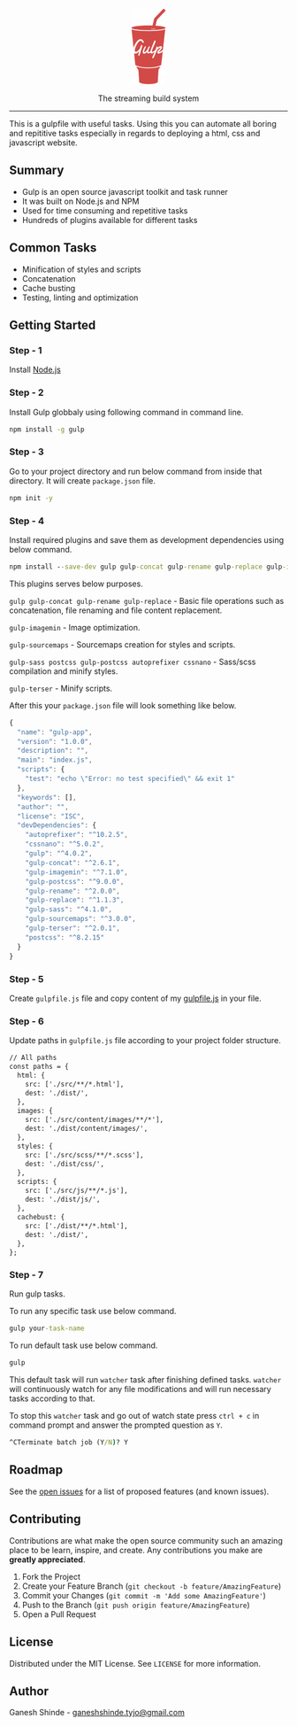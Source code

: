 <p align="center">
  <a href="https://gulpjs.com">
    <img src="./content/images/gulp-logo.png" alt="Gulp">
  </a>
  <p align="center">The streaming build system</p>
</p>

---

This is a gulpfile with useful tasks. Using this you can automate all boring and repititive tasks especially in regards to deploying a html, css and javascript website.

## Summary

- Gulp is an open source javascript toolkit and task runner
- It was built on Node.js and NPM
- Used for time consuming and repetitive tasks
- Hundreds of plugins available for different tasks

## Common Tasks

- Minification of styles and scripts
- Concatenation
- Cache busting
- Testing, linting and optimization

## Getting Started

### Step - 1

Install [Node.js](https://nodejs.org/en/download/)

### Step - 2

Install Gulp globbaly using following command in command line.

```cmd
npm install -g gulp
```

### Step - 3

Go to your project directory and run below command from inside that directory. It will create `package.json` file.

```cmd
npm init -y
```

### Step - 4

Install required plugins and save them as development dependencies using below command.

```cmd
npm install --save-dev gulp gulp-concat gulp-rename gulp-replace gulp-imagemin gulp-sourcemaps gulp-sass postcss gulp-postcss autoprefixer cssnano gulp-terser
```

This plugins serves below purposes.

`gulp gulp-concat gulp-rename gulp-replace` - Basic file operations such as concatenation, file renaming and file content replacement.

`gulp-imagemin` - Image optimization.

`gulp-sourcemaps` - Sourcemaps creation for styles and scripts.

`gulp-sass postcss gulp-postcss autoprefixer cssnano` - Sass/scss compilation and minify styles.

`gulp-terser` - Minify scripts.

After this your `package.json` file will look something like below.

```javascript
{
  "name": "gulp-app",
  "version": "1.0.0",
  "description": "",
  "main": "index.js",
  "scripts": {
    "test": "echo \"Error: no test specified\" && exit 1"
  },
  "keywords": [],
  "author": "",
  "license": "ISC",
  "devDependencies": {
    "autoprefixer": "^10.2.5",
    "cssnano": "^5.0.2",
    "gulp": "^4.0.2",
    "gulp-concat": "^2.6.1",
    "gulp-imagemin": "^7.1.0",
    "gulp-postcss": "^9.0.0",
    "gulp-rename": "^2.0.0",
    "gulp-replace": "^1.1.3",
    "gulp-sass": "^4.1.0",
    "gulp-sourcemaps": "^3.0.0",
    "gulp-terser": "^2.0.1",
    "postcss": "^8.2.15"
  }
}
```

### Step - 5

Create `gulpfile.js` file and copy content of my [gulpfile.js](https://github.com/ganesh-tyjo/gulp-app/blob/master/gulpfile.js 'ganesh-tyjo/gulpfile.js') in your file.

### Step - 6

Update paths in `gulpfile.js` file according to your project folder structure.

```javascripts
// All paths
const paths = {
  html: {
    src: ['./src/**/*.html'],
    dest: './dist/',
  },
  images: {
    src: ['./src/content/images/**/*'],
    dest: './dist/content/images/',
  },
  styles: {
    src: ['./src/scss/**/*.scss'],
    dest: './dist/css/',
  },
  scripts: {
    src: ['./src/js/**/*.js'],
    dest: './dist/js/',
  },
  cachebust: {
    src: ['./dist/**/*.html'],
    dest: './dist/',
  },
};
```

### Step - 7

Run gulp tasks.

To run any specific task use below command.

```cmd
gulp your-task-name
```

To run default task use below command.

```cmd
gulp
```

This default task will run `watcher` task after finishing defined tasks. `watcher` will continuously watch for any file modifications and will run necessary tasks according to that.

To stop this `watcher` task and go out of watch state press `ctrl + c` in command prompt and answer the prompted question as `Y`.

```cmd
^CTerminate batch job (Y/N)? Y
```

## Roadmap

See the [open issues](https://github.com/ganesh-tyjo/gulp-app/issues) for a list of proposed features (and known issues).

## Contributing

Contributions are what make the open source community such an amazing place to be learn, inspire, and create. Any contributions you make are **greatly appreciated**.

1. Fork the Project
2. Create your Feature Branch (`git checkout -b feature/AmazingFeature`)
3. Commit your Changes (`git commit -m 'Add some AmazingFeature'`)
4. Push to the Branch (`git push origin feature/AmazingFeature`)
5. Open a Pull Request

## License

Distributed under the MIT License. See `LICENSE` for more information.

## Author

Ganesh Shinde - ganeshshinde.tyjo@gmail.com
